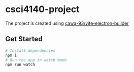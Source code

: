 # csci4140-project

The project is created using [cawa-93/vite-electron-builder](https://github.com/cawa-93/vite-electron-builder)

## Get Started

```bash
# Install dependencies
npm i
# Run the app in watch mode
npm run watch
```